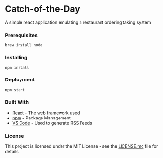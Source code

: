 # Catch-of-the-Day

A simple react application emulating a restaurant ordering taking system

### Prerequisites

```
brew install node
```

### Installing

```
npm install
```

### Deployment

```
npm start
```

### Built With

* [React](https://reactjs.org/) - The web framework used
* [npm](https://www.npmjs.com/) - Package Management
* [VS Code](https://code.visualstudio.com/) - Used to generate RSS Feeds

### License

This project is licensed under the MIT License - see the [LICENSE.md](LICENSE.md) file for details

